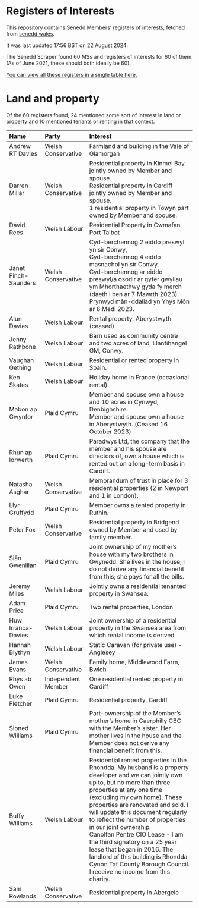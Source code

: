 # Registers of Interests

This repository contains Senedd Members’ registers of interests, fetched from [senedd.wales](https://senedd.wales/).

It was last updated 17:56 BST on 22 August 2024.

The Senedd Scraper found 60 MSs and registers of interests for 60 of them. (As of June 2021, these should both ideally be 60).

[You can view all these registers in a single table here.](interests.csv)

# Land and property

Of the 60 registers found, 24 mentioned some sort of interest in land or property and 10 mentioned tenants or renting in that context.

| Name                 | Party              | Interest                                                                                                                                                                                                                                                                                                                                                                                                                                                                                                                                              |
|:---------------------|:-------------------|:------------------------------------------------------------------------------------------------------------------------------------------------------------------------------------------------------------------------------------------------------------------------------------------------------------------------------------------------------------------------------------------------------------------------------------------------------------------------------------------------------------------------------------------------------|
| Andrew RT Davies     | Welsh Conservative | Farmland and building in the Vale of Glamorgan                                                                                                                                                                                                                                                                                                                                                                                                                                                                                                        |
| Darren Millar        | Welsh Conservative | Residential property in Kinmel Bay jointly owned by Member and spouse.<br>Residential property in Cardiff jointly owned by Member and spouse.<br>1 residential property in Towyn part owned by Member and spouse.                                                                                                                                                                                                                                                                                                                                     |
| David Rees           | Welsh Labour       | Residential Property in Cwmafan, Port Talbot                                                                                                                                                                                                                                                                                                                                                                                                                                                                                                          |
| Janet Finch-Saunders | Welsh Conservative | Cyd-berchennog 2 eiddo preswyl yn sir Conwy,<br>Cyd-berchennog 4 eiddo masnachol yn sir Conwy.<br>Cyd-berchennog ar eiddo preswyl/a osodir ar gyfer gwyliau ym Mhorthaethwy gyda fy merch (daeth i ben ar 7 Mawrth 2023)<br>Prynwyd mân-ddaliad yn Ynys Môn ar 8 Medi 2023.                                                                                                                                                                                                                                                                           |
| Alun Davies          | Welsh Labour       | Rental property, Aberystwyth (ceased)                                                                                                                                                                                                                                                                                                                                                                                                                                                                                                                 |
| Jenny Rathbone       | Welsh Labour       | Barn used as community centre and two acres of land, Llanfihangel GM, Conwy.                                                                                                                                                                                                                                                                                                                                                                                                                                                                          |
| Vaughan Gething      | Welsh Labour       | Residential or rented property in Spain.                                                                                                                                                                                                                                                                                                                                                                                                                                                                                                              |
| Ken Skates           | Welsh Labour       | Holiday home in France (occasional rental).                                                                                                                                                                                                                                                                                                                                                                                                                                                                                                           |
| Mabon ap Gwynfor     | Plaid Cymru        | Member and spouse own a house and 10 acres in Cynwyd, Denbighshire.<br>Member and spouse own a house in Aberystwyth. (Ceased 16 October 2023)                                                                                                                                                                                                                                                                                                                                                                                                         |
| Rhun ap Iorwerth     | Plaid Cymru        | Paradwys Ltd, the company that the member and his spouse are directors of, own a house which is rented out on a long-term basis in Cardiff.                                                                                                                                                                                                                                                                                                                                                                                                           |
| Natasha Asghar       | Welsh Conservative | Memorandum of trust in place for 3 residential properties (2 in Newport and 1 in London).                                                                                                                                                                                                                                                                                                                                                                                                                                                             |
| Llyr Gruffydd        | Plaid Cymru        | Member owns a rented property in Ruthin.                                                                                                                                                                                                                                                                                                                                                                                                                                                                                                              |
| Peter Fox            | Welsh Conservative | Residential property in Bridgend owned by Member and used by family member.                                                                                                                                                                                                                                                                                                                                                                                                                                                                           |
| Siân Gwenllian       | Plaid Cymru        | Joint ownership of my mother’s house with my two brothers in Gwynedd. She lives in the house; I do not derive any financial benefit from this; she pays for all the bills.                                                                                                                                                                                                                                                                                                                                                                            |
| Jeremy Miles         | Welsh Labour       | Jointly owns a residential tenanted property in Swansea.                                                                                                                                                                                                                                                                                                                                                                                                                                                                                              |
| Adam Price           | Plaid Cymru        | Two rental properties, London                                                                                                                                                                                                                                                                                                                                                                                                                                                                                                                         |
| Huw Irranca-Davies   | Welsh Labour       | Joint ownership of a residential property in the Swansea area from which rental income is derived                                                                                                                                                                                                                                                                                                                                                                                                                                                     |
| Hannah Blythyn       | Welsh Labour       | Static Caravan (for private use) - Anglesey                                                                                                                                                                                                                                                                                                                                                                                                                                                                                                           |
| James Evans          | Welsh Conservative | Family home, Middlewood Farm, Bwlch                                                                                                                                                                                                                                                                                                                                                                                                                                                                                                                   |
| Rhys ab Owen         | Independent Member | One residential rented property in Cardiff                                                                                                                                                                                                                                                                                                                                                                                                                                                                                                            |
| Luke Fletcher        | Plaid Cymru        | Residential property, Cardiff                                                                                                                                                                                                                                                                                                                                                                                                                                                                                                                         |
| Sioned Williams      | Plaid Cymru        | Part-ownership of the Member’s mother’s home in Caerphilly CBC with the Member’s sister. Her mother lives in the house and the Member does not derive any financial benefit from this.                                                                                                                                                                                                                                                                                                                                                                |
| Buffy Williams       | Welsh Labour       | Residential rented properties in the Rhondda. My husband is a property developer and we can jointly own up to, but no more than three properties at any one time (excluding my own home). These properties are renovated and sold. I will update this document regularly to reflect the number of properties in our joint ownership.<br>Canolfan Pentre CIO Lease - I am the third signatory on a 25 year lease that began in 2016. The landlord of this building is Rhondda Cynon Taf County Borough Council. I receive no income from this charity. |
| Sam Rowlands         | Welsh Conservative | Residential property in Abergele                                                                                                                                                                                                                                                                                                                                                                                                                                                                                                                      |
